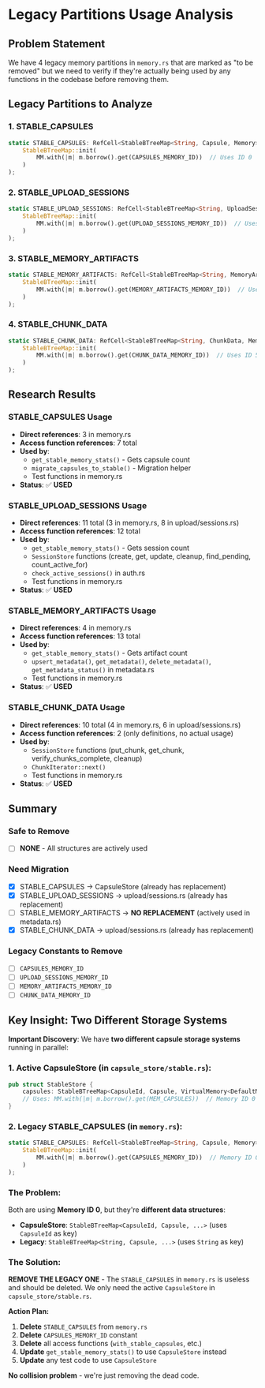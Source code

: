 # Legacy Partitions Usage Analysis

## Problem Statement

We have 4 legacy memory partitions in `memory.rs` that are marked as "to be removed" but we need to verify if they're actually being used by any functions in the codebase before removing them.

## Legacy Partitions to Analyze

### **1. STABLE_CAPSULES**

```rust
static STABLE_CAPSULES: RefCell<StableBTreeMap<String, Capsule, Memory>> = RefCell::new(
    StableBTreeMap::init(
        MM.with(|m| m.borrow().get(CAPSULES_MEMORY_ID))  // Uses ID 0
    )
);
```

### **2. STABLE_UPLOAD_SESSIONS**

```rust
static STABLE_UPLOAD_SESSIONS: RefCell<StableBTreeMap<String, UploadSession, Memory>> = RefCell::new(
    StableBTreeMap::init(
        MM.with(|m| m.borrow().get(UPLOAD_SESSIONS_MEMORY_ID))  // Uses ID 3
    )
);
```

### **3. STABLE_MEMORY_ARTIFACTS**

```rust
static STABLE_MEMORY_ARTIFACTS: RefCell<StableBTreeMap<String, MemoryArtifact, Memory>> = RefCell::new(
    StableBTreeMap::init(
        MM.with(|m| m.borrow().get(MEMORY_ARTIFACTS_MEMORY_ID))  // Uses ID 4
    )
);
```

### **4. STABLE_CHUNK_DATA**

```rust
static STABLE_CHUNK_DATA: RefCell<StableBTreeMap<String, ChunkData, Memory>> = RefCell::new(
    StableBTreeMap::init(
        MM.with(|m| m.borrow().get(CHUNK_DATA_MEMORY_ID))  // Uses ID 5
    )
);
```

## Research Results

### **STABLE_CAPSULES Usage**

- **Direct references**: 3 in memory.rs
- **Access function references**: 7 total
- **Used by**:
  - `get_stable_memory_stats()` - Gets capsule count
  - `migrate_capsules_to_stable()` - Migration helper
  - Test functions in memory.rs
- **Status**: ✅ **USED**

### **STABLE_UPLOAD_SESSIONS Usage**

- **Direct references**: 11 total (3 in memory.rs, 8 in upload/sessions.rs)
- **Access function references**: 12 total
- **Used by**:
  - `get_stable_memory_stats()` - Gets session count
  - `SessionStore` functions (create, get, update, cleanup, find_pending, count_active_for)
  - `check_active_sessions()` in auth.rs
  - Test functions in memory.rs
- **Status**: ✅ **USED**

### **STABLE_MEMORY_ARTIFACTS Usage**

- **Direct references**: 4 in memory.rs
- **Access function references**: 13 total
- **Used by**:
  - `get_stable_memory_stats()` - Gets artifact count
  - `upsert_metadata()`, `get_metadata()`, `delete_metadata()`, `get_metadata_status()` in metadata.rs
  - Test functions in memory.rs
- **Status**: ✅ **USED**

### **STABLE_CHUNK_DATA Usage**

- **Direct references**: 10 total (4 in memory.rs, 6 in upload/sessions.rs)
- **Access function references**: 2 (only definitions, no actual usage)
- **Used by**:
  - `SessionStore` functions (put_chunk, get_chunk, verify_chunks_complete, cleanup)
  - `ChunkIterator::next()`
  - Test functions in memory.rs
- **Status**: ✅ **USED**

## Summary

### **Safe to Remove**

- [ ] **NONE** - All structures are actively used

### **Need Migration**

- [x] STABLE_CAPSULES → CapsuleStore (already has replacement)
- [x] STABLE_UPLOAD_SESSIONS → upload/sessions.rs (already has replacement)
- [ ] STABLE_MEMORY_ARTIFACTS → **NO REPLACEMENT** (actively used in metadata.rs)
- [x] STABLE_CHUNK_DATA → upload/sessions.rs (already has replacement)

### **Legacy Constants to Remove**

- [ ] `CAPSULES_MEMORY_ID`
- [ ] `UPLOAD_SESSIONS_MEMORY_ID`
- [ ] `MEMORY_ARTIFACTS_MEMORY_ID`
- [ ] `CHUNK_DATA_MEMORY_ID`

## Key Insight: Two Different Storage Systems

**Important Discovery**: We have **two different capsule storage systems** running in parallel:

### **1. Active CapsuleStore (in `capsule_store/stable.rs`):**

```rust
pub struct StableStore {
    capsules: StableBTreeMap<CapsuleId, Capsule, VirtualMemory<DefaultMemoryImpl>>,
    // Uses: MM.with(|m| m.borrow().get(MEM_CAPSULES))  // Memory ID 0
}
```

### **2. Legacy STABLE_CAPSULES (in `memory.rs`):**

```rust
static STABLE_CAPSULES: RefCell<StableBTreeMap<String, Capsule, Memory>> = RefCell::new(
    StableBTreeMap::init(
        MM.with(|m| m.borrow().get(CAPSULES_MEMORY_ID))  // Memory ID 0
    )
);
```

### **The Problem:**

Both are using **Memory ID 0**, but they're **different data structures**:

- **CapsuleStore**: `StableBTreeMap<CapsuleId, Capsule, ...>` (uses `CapsuleId` as key)
- **Legacy**: `StableBTreeMap<String, Capsule, ...>` (uses `String` as key)

### **The Solution:**

**REMOVE THE LEGACY ONE** - The `STABLE_CAPSULES` in `memory.rs` is useless and should be deleted. We only need the active `CapsuleStore` in `capsule_store/stable.rs`.

**Action Plan:**

1. **Delete** `STABLE_CAPSULES` from `memory.rs`
2. **Delete** `CAPSULES_MEMORY_ID` constant
3. **Delete** all access functions (`with_stable_capsules`, etc.)
4. **Update** `get_stable_memory_stats()` to use `CapsuleStore` instead
5. **Update** any test code to use `CapsuleStore`

**No collision problem** - we're just removing the dead code.
